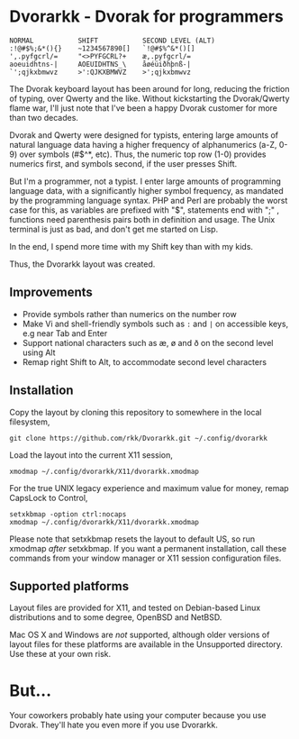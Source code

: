 # Dvorarkk - Dvorak for programmers

    NORMAL           SHIFT           SECOND LEVEL (ALT)
    :!@#$%;&*(){}    ~1234567890[]   `!@#$%^&*()[]
    ',.pyfgcrl/=     "<>PYFGCRL?+    æ,.pyfgcrl/=
    aoeuidhtns-|     AOEUIDHTNS_\    åøéüiðhþnß-| 
    `';qjkxbmwvz     >':QJKXBMWVZ    >';qjkxbmwvz

The Dvorak keyboard layout has been around for long, reducing
the friction of typing, over Qwerty and the like. Without
kickstarting the Dvorak/Qwerty flame war, I'll just note that
I've been a happy Dvorak customer for more than two decades.

Dvorak and Qwerty were designed for typists, entering
large amounts of natural language data having a higher frequency
of alphanumerics (a-Z, 0-9) over symbols (#$^*, etc). Thus,
the numeric top row (1-0) provides numerics first, and symbols
second, if the user presses Shift.

But I'm a programmer, not a typist. I enter large amounts
of programming language data, with a significantly
higher symbol frequency, as mandated by the programming
language syntax. PHP and Perl are probably the worst case for this,
as variables are prefixed with "$", statements
end with ";" , functions need parenthesis pairs both in definition
and usage. The Unix terminal is just as bad, and don't get
me started on Lisp.

In the end, I spend more time with my Shift key than
with my kids.

Thus, the Dvorarkk layout was created.


## Improvements

  - Provide symbols rather than numerics on the number row
  - Make Vi and shell-friendly symbols such as `:` and `|` on accessible keys, e.g near Tab and Enter
  - Support national characters such as æ, ø and ð on the second level using Alt
  - Remap right Shift to Alt, to accommodate second level characters


## Installation
Copy the layout by cloning this repository to somewhere in the local
filesystem,

    git clone https://github.com/rkk/Dvorarkk.git ~/.config/dvorarkk

Load the layout into the current X11 session,

    xmodmap ~/.config/dvorarkk/X11/dvorarkk.xmodmap

For the true UNIX legacy experience and maximum value for money,
remap CapsLock to Control,

    setxkbmap -option ctrl:nocaps
    xmodmap ~/.config/dvorarkk/X11/dvorarkk.xmodmap

Please note that setxkbmap resets the layout to default US, so run
xmodmap _after_ setxkbmap.
If you want a permanent installation, call these commands from your
window manager or X11 session configuration files.


## Supported platforms
Layout files are provided for X11, and tested on Debian-based Linux
distributions and to some degree, OpenBSD and NetBSD.

Mac OS X and Windows are _not_ supported, although older versions of
layout files for these platforms are available in the Unsupported
directory. Use these at your own risk.


# But...
Your coworkers probably hate using your computer because you
use Dvorak. They'll hate you even more if you use Dvorarkk.
